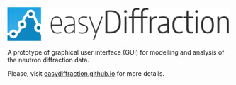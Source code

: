 <img src="https://github.com/easyDiffraction/QmlGuiPrototype/blob/master/Qml/Imports/easyDiffraction/Resources/Icons/Logo2.svg" width="500">

A prototype of graphical user interface (GUI) for modelling and analysis of the neutron diffraction data.

Please, visit [easydiffraction.github.io](http://easydiffraction.github.io) for more details.
